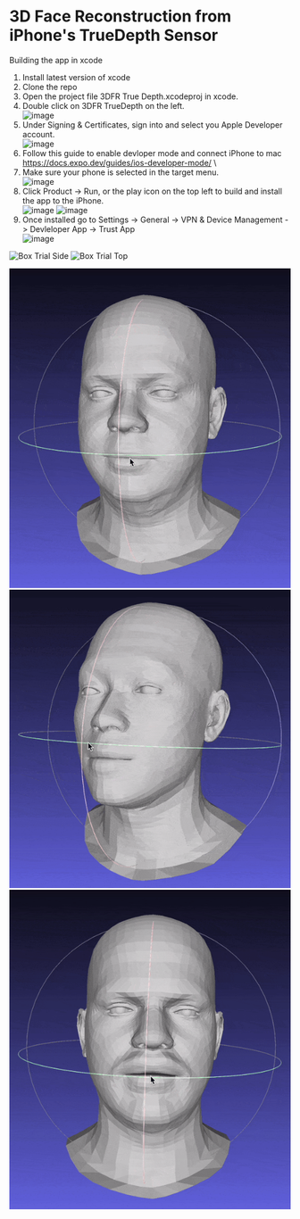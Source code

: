 # 3D Face Reconstruction from iPhone's TrueDepth Sensor

Building the app in xcode

1. Install latest version of xcode
2. Clone the repo
3. Open the project file 3DFR True Depth.xcodeproj in xcode.
4. Double click on 3DFR TrueDepth on the left. \
   <img width="391" alt="image" src="https://github.com/kesavvvvv/3d-face-reconstruction-from-iphone-true-depth/assets/49778131/ef24a795-5f04-4e1b-acfd-6e2f26f7b87a">
5. Under Signing & Certificates, sign into and select you Apple Developer account. \
   <img width="780" alt="image" src="https://github.com/kesavvvvv/3d-face-reconstruction-from-iphone-true-depth/assets/49778131/c4feffef-a9a2-4383-86fc-5dd8c5885dd2">
6. Follow this guide to enable devloper mode and connect iPhone to mac https://docs.expo.dev/guides/ios-developer-mode/ \
7. Make sure your phone is selected in the target menu. \
   <img width="348" alt="image" src="https://github.com/kesavvvvv/3d-face-reconstruction-from-iphone-true-depth/assets/49778131/e8bda308-4796-4555-9ab3-ab6c5ded4292">
8. Click Product -> Run, or the play icon on the top left to build and install the app to the iPhone. \
   <img width="348" alt="image" src="https://github.com/kesavvvvv/3d-face-reconstruction-from-iphone-true-depth/assets/49778131/763148bd-e1a5-489e-b360-f152fea25fc2">
   <img width="375" alt="image" src="https://github.com/kesavvvvv/3d-face-reconstruction-from-iphone-true-depth/assets/49778131/95939a05-ce52-4d20-a94f-334dff8d53a8">
9. Once installed go to Settings -> General -> VPN & Device Management -> Devleloper App -> Trust App \
   <img width="448" alt="image" src="https://github.com/kesavvvvv/3d-face-reconstruction-from-iphone-true-depth/assets/49778131/a991b1d5-c8e5-4489-8c63-78ae7b5657b5">






![Box Trial Side](src/box_side_new.gif)
![Box Trial Top](src/box_top_new.gif)

![Kesav Flame](src/k.gif)
![Patrick Flame](src/p.gif)
![Utkarsh Flame](src/utk.gif)
